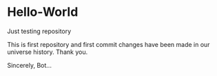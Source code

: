 # Hello-World
Just testing repository

This is first repository and first commit changes have been made in our universe history.
Thank you.

Sincerely,
Bot...
